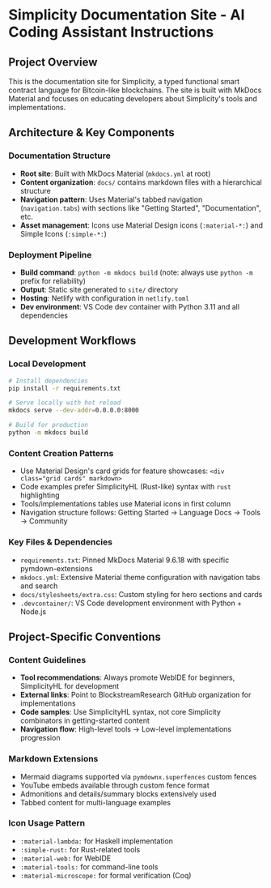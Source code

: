 # Simplicity Documentation Site - AI Coding Assistant Instructions

## Project Overview
This is the documentation site for Simplicity, a typed functional smart contract language for Bitcoin-like blockchains. The site is built with MkDocs Material and focuses on educating developers about Simplicity's tools and implementations.

## Architecture & Key Components

### Documentation Structure
- **Root site**: Built with MkDocs Material (`mkdocs.yml` at root)
- **Content organization**: `docs/` contains markdown files with a hierarchical structure
- **Navigation pattern**: Uses Material's tabbed navigation (`navigation.tabs`) with sections like "Getting Started", "Documentation", etc.
- **Asset management**: Icons use Material Design icons (`:material-*:`) and Simple Icons (`:simple-*:`)

### Deployment Pipeline
- **Build command**: `python -m mkdocs build` (note: always use `python -m` prefix for reliability)
- **Output**: Static site generated to `site/` directory
- **Hosting**: Netlify with configuration in `netlify.toml`
- **Dev environment**: VS Code dev container with Python 3.11 and all dependencies

## Development Workflows

### Local Development
```bash
# Install dependencies
pip install -r requirements.txt

# Serve locally with hot reload
mkdocs serve --dev-addr=0.0.0.0:8000

# Build for production
python -m mkdocs build
```

### Content Creation Patterns
- Use Material Design's card grids for feature showcases: `<div class="grid cards" markdown>`
- Code examples prefer SimplicityHL (Rust-like) syntax with `rust` highlighting
- Tools/implementations tables use Material icons in first column
- Navigation structure follows: Getting Started → Language Docs → Tools → Community

### Key Files & Dependencies
- `requirements.txt`: Pinned MkDocs Material 9.6.18 with specific pymdown-extensions
- `mkdocs.yml`: Extensive Material theme configuration with navigation tabs and search
- `docs/stylesheets/extra.css`: Custom styling for hero sections and cards
- `.devcontainer/`: VS Code development environment with Python + Node.js

## Project-Specific Conventions

### Content Guidelines
- **Tool recommendations**: Always promote WebIDE for beginners, SimplicityHL for development
- **External links**: Point to BlockstreamResearch GitHub organization for implementations
- **Code samples**: Use SimplicityHL syntax, not core Simplicity combinators in getting-started content
- **Navigation flow**: High-level tools → Low-level implementations progression

### Markdown Extensions
- Mermaid diagrams supported via `pymdownx.superfences` custom fences
- YouTube embeds available through custom fence format
- Admonitions and details/summary blocks extensively used
- Tabbed content for multi-language examples

### Icon Usage Pattern
- `:material-lambda:` for Haskell implementation
- `:simple-rust:` for Rust-related tools
- `:material-web:` for WebIDE
- `:material-tools:` for command-line tools
- `:material-microscope:` for formal verification (Coq)

